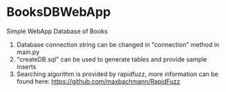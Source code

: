 # BooksDBWebApp
Simple WebApp Database of Books 

1. Database connection string can be changed in "connection" method in main.py
2. "createDB.sql" can be used to generate tables and provide sample inserts
3. Searching algorithm is provided by rapidfuzz, more information can be found here: https://github.com/maxbachmann/RapidFuzz
